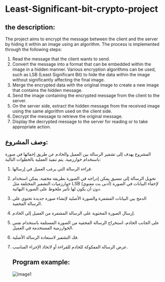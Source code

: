 # Least-Significant-bit-crypto-project
## the description:
The project aims to encrypt the message between the client and the server by hiding it within an image using an algorithm. The process is implemented through the following steps:
1. Read the message that the client wants to send.
2. Convert the message into a format that can be embedded within the image in a hidden manner. Various encryption algorithms can be used, such as LSB (Least Significant Bit) to hide the data within the image without significantly affecting the final image.
3. Merge the encrypted data with the original image to create a new image that contains the hidden message.
4. Send the image containing the encrypted message from the client to the server.
5. On the server side, extract the hidden message from the received image using the same algorithm used on the client side.
6. Decrypt the message to retrieve the original message.
7. Display the decrypted message to the server for reading or to take appropriate action.

## وصف المشروع: 
المشروع يهدف إلى تشفير الرسالة بين العميل والخادم عن طريق إخفائها في صورة باستخدام خوارزمية. يتم تنفيذ العملية بالخطوات التالية:
1. قراءة الرسالة التي يرغب العميل في إرسالها.
2. تحويل الرسالة إلى تنسيق يمكن إدراجه في الصورة بطريقة مخفية. يمكن استخدام خوارزميات التشفير المختلفة مثل LSB (أدنى بت معنوي) لإخفاء البيانات في الصورة دون أن يكون لها تأثير ملحوظ على الصورة النهائية.
3. الدمج بين البيانات المشفرة والصورة الأصلية لإنشاء صورة جديدة تحتوي على الرسالة المخفية.
4. إرسال الصورة المحتوية على الرسالة المشفرة من العميل إلى الخادم.
5. على الجانب الخادم، استخراج الرسالة المخفية من الصورة المستلمة باستخدام نفس الخوارزمية المستخدمة في العميل.
6. فك التشفير لاستعادة الرسالة الأصلية.
7. عرض الرسالة المفكوكة للخادم للقراءة أو لاتخاذ الإجراء المناسب.

   ## Program example:
   ![image1](https://github.com/HavedAlhadi/chat-clinte-and-server-by-C-sharp/assets/130609547/17726bf0-d249-4a0d-89fe-8bdc6f2bb483)
